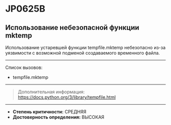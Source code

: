 # JP0625B
## Использование небезопасной функции mktemp
Использование устаревшей функции tempfile.mktemp небезопасно из-за уязвимости с возможной подменой создаваемого временного файла.

---
Список вызовов:

* tempfile.mktemp

---
> Дополнительная информация:
> <https://docs.python.org/3/library/tempfile.html>
---
* __Степень критичности:__ СРЕДНЯЯ
* __Достоверность определения:__ ВЫСОКАЯ
